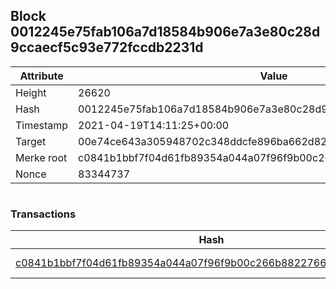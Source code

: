 ## Block 0012245e75fab106a7d18584b906e7a3e80c28d9ccaecf5c93e772fccdb2231d

Attribute | Value
--- | ---
Height | 26620
Hash | 0012245e75fab106a7d18584b906e7a3e80c28d9ccaecf5c93e772fccdb2231d
Timestamp | 2021-04-19T14:11:25+00:00
Target | 00e74ce643a305948702c348ddcfe896ba662d82c1a228faf4ad12250f07334e
Merke root | c0841b1bbf7f04d61fb89354a044a07f96f9b00c266b8822766e519e1b52aa57
Nonce | 83344737

```

```

### Transactions

Hash | Amount
--- | ---
[c0841b1bbf7f04d61fb89354a044a07f96f9b00c266b8822766e519e1b52aa57](c0841b1bbf7f04d61fb89354a044a07f96f9b00c266b8822766e519e1b52aa57.md) | 10.00000000 SKEPTI 
